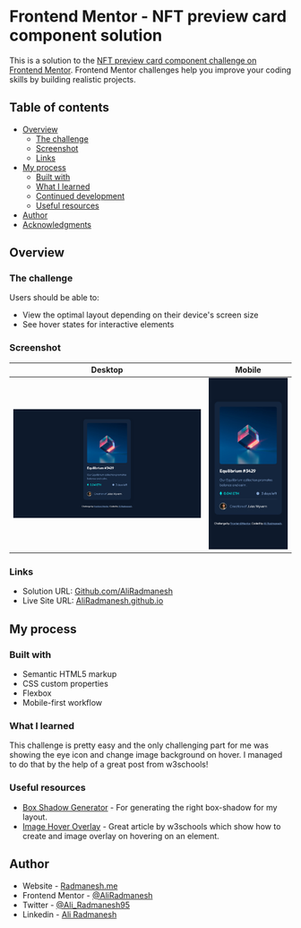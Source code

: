 # Frontend Mentor - NFT preview card component solution

This is a solution to the [NFT preview card component challenge on Frontend Mentor](https://www.frontendmentor.io/challenges/nft-preview-card-component-SbdUL_w0U). Frontend Mentor challenges help you improve your coding skills by building realistic projects. 

## Table of contents

- [Overview](#overview)
  - [The challenge](#the-challenge)
  - [Screenshot](#screenshot)
  - [Links](#links)
- [My process](#my-process)
  - [Built with](#built-with)
  - [What I learned](#what-i-learned)
  - [Continued development](#continued-development)
  - [Useful resources](#useful-resources)
- [Author](#author)
- [Acknowledgments](#acknowledgments)

## Overview

### The challenge

Users should be able to:

- View the optimal layout depending on their device's screen size
- See hover states for interactive elements

### Screenshot

|                                                    Desktop                                                     |                                                    Mobile                                                    |
| :------------------------------------------------------------------------------------------------------------: | :----------------------------------------------------------------------------------------------------------: |
| ![Desktop screenshot to the NFT preview card component coding challenge](./images/screenshot-desktop.png) | ![Mobile screenshot to the NFT preview card component coding challenge](./images/screenshot-mobile.png) |

### Links

- Solution URL: [Github.com/AliRadmanesh](https://github.com/AliRadmanesh/frontendmentor-challenges/tree/main/newbie/nft-preview-card-component)
- Live Site URL: [AliRadmanesh.github.io](https://aliradmanesh.github.io/frontendmentor-challenges/newbie/nft-preview-card-component/)

## My process

### Built with

- Semantic HTML5 markup
- CSS custom properties
- Flexbox
- Mobile-first workflow

### What I learned

This challenge is pretty easy and the only challenging part for me was showing the eye icon and change image background on hover. I managed to do that by the help of a great post from w3schools!

### Useful resources

- [Box Shadow Generator](https://html-css-js.com/css/generator/box-shadow/) - For generating the right box-shadow for my layout.
- [Image Hover Overlay](https://www.w3schools.com/howto/howto_css_image_overlay.asp) - Great article by w3schools which show how to create and image overlay on hovering on an element.

## Author

- Website - [Radmanesh.me](https://www.radmanesh.me)
- Frontend Mentor - [@AliRadmanesh](https://www.frontendmentor.io/profile/AliRadmanesh)
- Twitter - [@Ali_Radmanesh95](https://twitter.com/Ali_Radmanesh95)
- Linkedin - [Ali Radmanesh](https://www.linkedin.com/in/ali-radmanesh-71038a131/)
